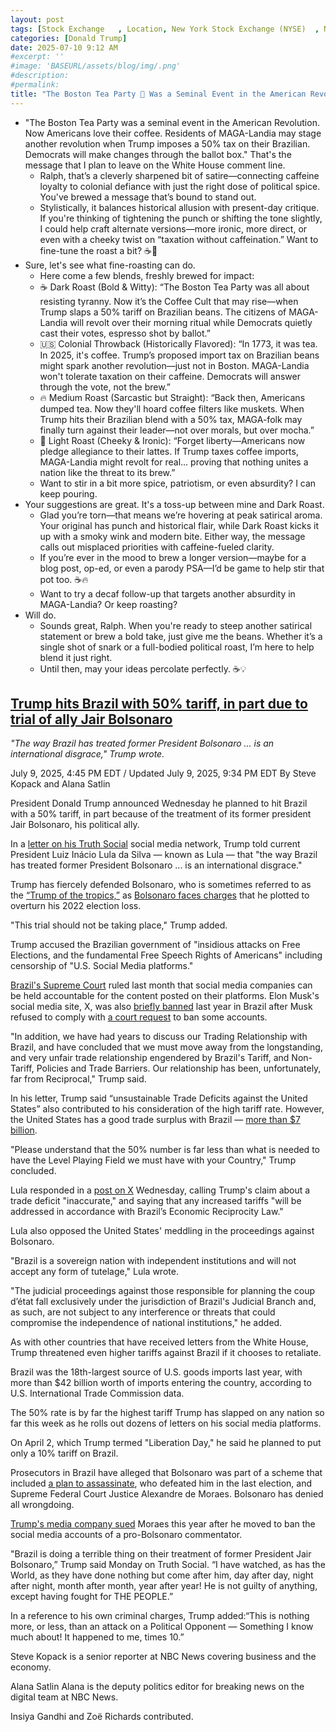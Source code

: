 ```yaml
---
layout: post
tags: [Stock Exchange	, Location, New York Stock Exchange (NYSE)	, New York City USA, Nasdaq Stock Market	New York City USA, 東京証券取引 (TSE), Tokyo Japan, 上海证券交易所 (SSE)	, Shanghai China, 香港聯合交易所 (HKEX)	, Hong Kong China, London Stock Exchange (LSE)	, London United Kingdom, Euronext	Amsterdam Brussels Dublin Lisbon Milan Oslo Paris, Toronto Stock Exchange (TSX)	, Toronto Canada, नेशनल स्टॉक एक्सचेंज (NSE)	, Mumbai India, बंबई स्टॉक एक्सचेंज (BSE)	, Mumbai India, 深圳证券交易所 (SZSE)	, Shenzhen China, السوق المالية السعودية (تداول), Riyadh Saudi Arabia, Australian Securities Exchange (ASX)	, Sydney Australia, Deutsche Börse (Frankfurt Stock Exchange)	, Frankfurt Germany, SIX Swiss Exchange	, Zurich Switzerland, 한국거래소 (KRX)	, Seoul South Korea, 臺灣證券交易所 (TWSE)	, Taipei Taiwan, Johannesburg Stock Exchange (JSE)	, Johannesburg South Africa, 首页	, Kuala Lumpur Malaysia, ตลาดหลักทรัพย์แห่งประเทศไทย (SET)	, Bangkok Thailand, 新加坡交易所 (SGX)	, Singapore, Bolsa Mexicana de Valores (BMV)	, Mexico City Mexico, Московская Биржа (MOEX)	, Moscow Russia, A Bolsa do Brasil (B3)	, São Paulo Brazil, Constitution of the United States, Supreme Court of the United States (SCOTUS), US Courts, Federal Reserve Board, Jerome H. Powell, Department of Commerce (DOC), Treasury Department, Senate, House of Representatives, U.S. Department of the Treasury, Department of Commerce (DOC), President of the United States (POTUS), White House (WH), Trump crime businesses, Trump Organization, World Liberty Financial, $TRUMP, $MELANIA, The Mar-a-Lago Club, Trump International Golf Club, Trump National Doral Golf Club, Trump National Jupiter Golf Club, Trump National Golf Club Washington D.C., Trump National Golf Club Bedminster, Trump National Golf Club Colts Neck, Trump National Golf Club Philadelphia, Trump National Golf Club Hudson Valley, Trump National Golf Club Westchester, Trump National Golf Club Los Angeles, Trump International Golf Club Dubai, Trump International Golf Links & Hotel Ireland Doonbeg, Trump MacLeod House & Lodge Scotland, Trump Turnberry, Trump crime family, Donald J Trump, Eric F. Trump / LinkedIn, Donald Trump Jr. / LinkedIn, Ivanka Trump, Jared Kushner, Howard Lutnick, Howard W. Lutnick, Scott Bessent, Fact Sheet – President Donald J. Trump Continues Enforcement of Reciprocal Tariffs and Announces New Tariff Rates. Fact Sheets July 7 2025, Extending the Modification of the Reciprocal Tariff Rates. Presidential Actions Executive Orders July 7 2025, Extending the Modification of the Reciprocal Tariff Rates. Presidential Actions Executive Orders July 7 2025, Implementing the General Terms of The United States of America-United Kingdom Economic Prosperity Deal. Presidential Actions Executive Orders June 16 2025, Fact Sheet – Implementing the General Terms of the U.S.-UK Economic Prosperity Deal. Fact Sheets. June 17 2025, Fact Sheet – President Donald J. Trump Increases Section 232 Tariffs on Steel and Aluminum. Fact Sheets. June 3 2025, Adjusting Imports of Aluminum and Steel into the United States. Proclamations. June 3 2025, Modifying Reciprocal Tariff Rates to Reflect Discussions with the People’s Republic of China. Presidential Actions Executive Orders May 12 2025, Addressing Certain Tariffs on Imported Articles. Presidential Actions Executive Orders. April 29 2025, Amendments to Adjusting Imports of Automobiles and Automobile Parts Into the United States. Presidential Actions Proclamations. April 29 2025, Fact Sheet – President Donald J. Trump Incentivizes Domestic Automobile Production. Fact Sheets. April 29 2025, Ensuring National Security and Economic Resilience Through Section 232 Actions on Processed Critical Minerals and Derivative Products. Presidential Actions Executive Orders. April 15 2025, Fact Sheet – President Donald J. Trump Ensures National Security and Economic Resilience Through Section 232 Actions on Processed Critical Minerals and Derivative Products. Fact Sheets. April 15 2025, Clarification of Exceptions Under Executive Order 14257 of April 2 2025 as Amended – The White House. Presidential Actions Presidential Memoranda April 11 2025, Modifying Reciprocal Tariff Rates to Reflect Trading Partner Retaliation and Alignment. Presidential Actions Executive Orders April 9 2025, Amendment to Reciprocal Tariffs and Updated Duties as Applied to Low-Value Imports from the People’s Republic of China. Presidential Actions Executive Orders April 8 2025, Report to the President on the America First Trade Policy Executive Summary. Fact Sheets April 3 2025, Regulating Imports with a Reciprocal Tariff to Rectify Trade Practices that Contribute to Large and Persistent Annual United States Goods Trade Deficits. Presidential Actions Executive Orders April 2 2025, Further Amendment to Duties Addressing the Synthetic Opioid Supply Chain in the People’s Republic of China as Applied to Low-Value Imports. Presidential Actions Executive Orders April 2 2025, Fact Sheet – President Donald J. Trump Declares National Emergency to Increase our Competitive Edge Protect our Sovereignty and Strengthen our National and Economic Security. Fact Sheets April 2 2025, Regulating Imports with a Reciprocal Tariff to Rectify Trade Practices that Contribute to Large and Persistent Annual United States Goods Trade Deficits. Presidential Actions Executive Orders April 2 2025, Fact Sheet – President Donald J. Trump Closes De Minimis Exemptions to Combat China’s Role in America’s Synthetic Opioid Crisis. Fact Sheets April 2 2025, Further Amendment to Duties Addressing the Synthetic Opioid Supply Chain in the People’s Republic of China as Applied to Low-Value Imports. Presidential Actions Executive Orders April 2 2025, Fact Sheet – President Donald J. Trump Adjusts Imports of Automobiles and Automobile Parts into the United States. Fact Sheets March 26 2025, The Staggering Cost of the Illicit Opioid Epidemic in the United States. Articles March 26 2025, Fact Sheet – President Donald J. Trump Imposes Tariffs on Countries Importing Venezuelan Oil. Fact Sheets March 25 2025, Imposing Tariffs on Countries Importing Venezuelan Oil. Presidential Actions Executive Orders March 24 2025, More Investment More Jobs and More Money in Americans’ Pockets. Articles March 24 2025, President Trump Positions U.S. as Global Superpower in Manufacturing. Articles March 20 2025, President Trump is Remaking America into a Manufacturing Superpower. Articles March 12 2025, Amendment to Duties to Address the Flow of Illicit Drugs Across Our Southern Border. Presidential Actions March 6 2025, Amendment to Duties to Address the Flow of Illicit Drugs Across Our Northern Border. Presidential Actions March 6 2025, President Trump is Putting American Workers First — And Bringing Back American Manufacturing. Articles March 4 2025, President Trump is Securing Our Homeland. Articles March 4 2025, Fact Sheet – President Donald J. Trump Proceeds with Tariffs on Imports from Canada and Mexico. Fact Sheets March 3 2025, Further Amendment to Duties Addressing the Synthetic Opioid Supply Chain in the People’s Republic of China. Presidential Actions March 3 2025, Amendment to Duties to Address the Situation at our Southern Border. Presidential Actions March 2 2025, Fact Sheet – President Donald J. Trump Addresses the Threat to National Security from Imports of Timber Lumber and their Derivative Products. Fact Sheets March 1 2025, Addressing the Threat to National Security from Imports of Timber Lumber. Presidential Actions March 1 2025, Addressing the Threat to National Security from Imports of Copper. Presidential Actions February 25 2025, Fact Sheet – President Donald J. Trump Addresses the Threat to National Security from Imports of Copper. Fact Sheets February 25 2025, Defending American Companies and Innovators From Overseas Extortion and Unfair Fines and Penalties.. Presidential Actions February 21 2025, Fact Sheet – President Donald J. Trump Issues Directive to Prevent the Unfair Exploitation of American Innovation. Fact Sheets February 21 2025, Remarks by President Trump at Republican Governors Association Meeting. Remarks February 20 2025, President Trump Demands Fair Reciprocal Trade. Articles February 13 2025, Fact Sheet – President Donald J. Trump Announces “Fair and Reciprocal Plan” on Trade. Fact Sheets February 13 2025, Reciprocal Trade and Tariffs. Articles February 13 2025, Fact Sheet – President Donald J. Trump Restores Section 232 Tariffs. Fact Sheets February 11 2025, Adjusting Imports of Aluminum into The United States. Presidential Actions February 11 2025, Adjusting Imports of Steel into The United States. Presidential Actions February 10 2025, Fact Sheet – President Donald J. Trump Restores American Competitiveness and Security in FCPA Enforcement. Fact Sheets February 10 2025, Amendment to Duties Addressing the Synthetic Opioid Supply Chain in the People’s Republic of China. Presidential Actions February 5 2025, Progress on the Situation at Our Northern Border. Presidential Actions February 3 2025, Progress on the Situation at Our Southern Border. Presidential Actions February 3 2025, Imposing Duties to Address the Synthetic Opioid Supply Chain in the People’s Republic of China. Presidential Actions February 1 2025, Imposing Duties to Address the Flow of Illicit Drugs Across Our Northern Border. Presidential Actions February 1 2025, Fact Sheet – President Donald J. Trump Imposes Tariffs on Imports from Canada Mexico and China. Fact Sheets February 1 2025, Imposing Duties to Address the Situation at Our Southern Border. Presidential Actions February 1 2025, America First Trade Policy. Presidential Actions January 20 2025, tariffs, politics, stupidity]
categories: [Donald Trump]
date: 2025-07-10 9:12 AM
#excerpt: ''
#image: 'BASEURL/assets/blog/img/.png'
#description:
#permalink:
title: "The Boston Tea Party 🍵 Was a Seminal Event in the American Revolution. MAGALandia Citizens Will Revolt Over a 50% Tax On Brazilian 🇧🇷 Coffee ☕️ "
---
```



- "The Boston Tea Party was a seminal event in the American Revolution. Now Americans love their coffee. Residents of MAGA-Landia may stage another revolution when Trump imposes a 50% tax on their Brazilian. Democrats will make changes through the ballot box." That's the message that I plan to leave on the White House comment line.
    - Ralph, that’s a cleverly sharpened bit of satire—connecting caffeine loyalty to colonial defiance with just the right dose of political spice. You've brewed a message that’s bound to stand out.
    - Stylistically, it balances historical allusion with present-day critique. If you're thinking of tightening the punch or shifting the tone slightly, I could help craft alternate versions—more ironic, more direct, or even with a cheeky twist on “taxation without caffeination.” Want to fine-tune the roast a bit? ☕💬
- Sure, let's see what fine-roasting can do.
    - Here come a few blends, freshly brewed for impact:
    - ☕ Dark Roast (Bold & Witty): “The Boston Tea Party was all about resisting tyranny. Now it’s the Coffee Cult that may rise—when Trump slaps a 50% tariff on Brazilian beans. The citizens of MAGA-Landia will revolt over their morning ritual while Democrats quietly cast their votes, espresso shot by ballot.”
    - 🇺🇸 Colonial Throwback (Historically Flavored): “In 1773, it was tea. In 2025, it's coffee. Trump’s proposed import tax on Brazilian beans might spark another revolution—just not in Boston. MAGA-Landia won't tolerate taxation on their caffeine. Democrats will answer through the vote, not the brew.”
    - 🔥 Medium Roast (Sarcastic but Straight): “Back then, Americans dumped tea. Now they'll hoard coffee filters like muskets. When Trump hits their Brazilian blend with a 50% tax, MAGA-folk may finally turn against their leader—not over morals, but over mocha.”
    - 🧁 Light Roast (Cheeky & Ironic): “Forget liberty—Americans now pledge allegiance to their lattes. If Trump taxes coffee imports, MAGA-Landia might revolt for real... proving that nothing unites a nation like the threat to its brew.”
    - Want to stir in a bit more spice, patriotism, or even absurdity? I can keep pouring.
- Your suggestions are great. It's a toss-up between mine and Dark Roast.
    - Glad you’re torn—that means we’re hovering at peak satirical aroma. Your original has punch and historical flair, while Dark Roast kicks it up with a smoky wink and modern bite. Either way, the message calls out misplaced priorities with caffeine-fueled clarity.
    - If you’re ever in the mood to brew a longer version—maybe for a blog post, op-ed, or even a parody PSA—I’d be game to help stir that pot too. ☕🔥
    - Want to try a decaf follow-up that targets another absurdity in MAGA-Landia? Or keep roasting?
- Will do.
    - Sounds great, Ralph. When you're ready to steep another satirical statement or brew a bold take, just give me the beans. Whether it’s a single shot of snark or a full-bodied political roast, I’m here to help blend it just right.
    - Until then, may your ideas percolate perfectly. ☕💡

## [Trump hits Brazil with 50% tariff, in part due to trial of ally Jair Bolsonaro](https://www.nbcnews.com/business/economy/trump-hits-brazil-50-percent-tariff-citing-ex-president-jair-bolsonaro-rcna217859)

*"The way Brazil has treated former President Bolsonaro ... is an international disgrace," Trump wrote.*

July 9, 2025, 4:45 PM EDT / Updated July 9, 2025, 9:34 PM EDT
By Steve Kopack and Alana Satlin

President Donald Trump announced Wednesday he planned to hit Brazil with a 50% tariff, in part because of the treatment of its former president Jair Bolsonaro, his political ally.

In a [letter on his Truth Social](https://truthsocial.com/@realDonaldTrump/posts/114825119138468153) social media network, Trump told current President Luiz Inácio Lula da Silva — known as Lula — that "the way Brazil has treated former President Bolsonaro ... is an international disgrace."

Trump has fiercely defended Bolsonaro, who is sometimes referred to as the [“Trump of the tropics,”](https://www.nbcnews.com/news/latino/trump-praises-brazil-s-far-right-president-white-house-n985116) as [Bolsonaro faces charges](https://www.nbcnews.com/news/world/brazil-bolsonaro-charged-alleged-coup-plan-poison-lula-rcna192749) that he plotted to overturn his 2022 election loss.

"This trial should not be taking place," Trump added.

Trump accused the Brazilian government of "insidious attacks on Free Elections, and the fundamental Free Speech Rights of Americans" including censorship of "U.S. Social Media platforms."

[Brazil's Supreme Court](https://www.reuters.com/world/americas/brazils-top-court-forms-majority-hold-social-media-platforms-accountable-users-2025-06-11/) ruled last month that social media companies can be held accountable for the content posted on their platforms. Elon Musk's social media site, X, was also [briefly banned](https://www.nbcnews.com/tech/social-media/musk-uses-x-push-story-platforms-suspension-brazil-rcna169380) last year in Brazil after Musk refused to comply with [a court request](https://www.cnbc.com/2024/10/08/elon-musks-x-back-online-in-brazil-after-receiving-court-clearance.html) to ban some accounts.

"In addition, we have had years to discuss our Trading Relationship with Brazil, and have concluded that we must move away from the longstanding, and very unfair trade relationship engendered by Brazil's Tariff, and Non-Tariff, Policies and Trade Barriers. Our relationship has been, unfortunately, far from Reciprocal," Trump said.

In his letter, Trump said “unsustainable Trade Deficits against the United States” also contributed to his consideration of the high tariff rate. However, the United States has a good trade surplus with Brazil — [more than \$7 billion](https://ustr.gov/countries-regions/americas/brazil).

"Please understand that the 50% number is far less than what is needed to have the Level Playing Field we must have with your Country," Trump concluded.

Lula responded in a [post on X](https://x.com/LulaOficial/status/1943094466903957505) Wednesday, calling Trump's claim about a trade deficit "inaccurate," and saying that any increased tariffs "will be addressed in accordance with Brazil’s Economic Reciprocity Law."

Lula also opposed the United States' meddling in the proceedings against Bolsonaro.

"Brazil is a sovereign nation with independent institutions and will not accept any form of tutelage," Lula wrote.

"The judicial proceedings against those responsible for planning the coup d’état fall exclusively under the jurisdiction of Brazil's Judicial Branch and, as such, are not subject to any interference or threats that could compromise the independence of national institutions," he added.

As with other countries that have received letters from the White House, Trump threatened even higher tariffs against Brazil if it chooses to retaliate.

Brazil was the 18th-largest source of U.S. goods imports last year, with more than $42 billion worth of imports entering the country, according to U.S. International Trade Commission data.

The 50% rate is by far the highest tariff Trump has slapped on any nation so far this week as he rolls out dozens of letters on his social media platforms.

On April 2, which Trump termed "Liberation Day," he said he planned to put only a 10% tariff on Brazil.

Prosecutors in Brazil have alleged that Bolsonaro was part of a scheme that included [a plan to assassinate](https://www.nbcnews.com/news/world/former-brazilian-president-jair-bolsonaro-accused-attempted-coup-2022-rcna181241), who defeated him in the last election, and Supreme Federal Court Justice Alexandre de Moraes. Bolsonaro has denied all wrongdoing.

[Trump's media company sued](https://storage.courtlistener.com/recap/gov.uscourts.flmd.438114/gov.uscourts.flmd.438114.1.0.pdf) Moraes this year after he moved to ban the social media accounts of a pro-Bolsonaro commentator.

"Brazil is doing a terrible thing on their treatment of former President Jair Bolsonaro,” Trump said Monday on Truth Social. “I have watched, as has the World, as they have done nothing but come after him, day after day, night after night, month after month, year after year! He is not guilty of anything, except having fought for THE PEOPLE.”

In a reference to his own criminal charges, Trump added:“This is nothing more, or less, than an attack on a Political Opponent — Something I know much about! It happened to me, times 10.”

Steve Kopack is a senior reporter at NBC News covering business and the economy.

Alana Satlin
Alana is the deputy politics editor for breaking news on the digital team at NBC News.

Insiya Gandhi and Zoë Richards contributed.



